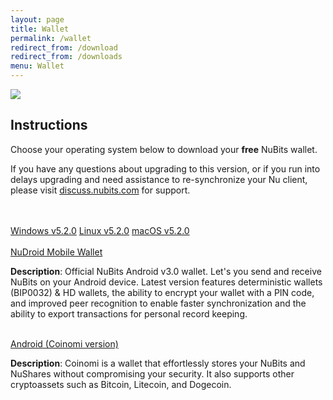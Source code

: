 ```yaml
---
layout: page
title: Wallet
permalink: /wallet
redirect_from: /download
redirect_from: /downloads
menu: Wallet
---
```

<div class="download-wallet">
  <div class="logo">
    <img src="{{ site.url }}{{ site.baseurl }}/assets/img/global/logo-nu.png">
  </div>
  <div class="details">
    <h2>Instructions</h2>
    <p>Choose your operating system below to download your <b>free</b> NuBits wallet.
    <p>If you have any questions about upgrading to this version, or if you run into delays upgrading and need assistance to re-synchronize your Nu client, please visit <a href="https://discuss.nubits.com">discuss.nubits.com</a> for support.</p>
    <br><br>
    <div class="download-options">
      <a href="https://bitbucket.org/JordanLeePeershares/nubit/downloads/nu-5.2.0-win-gitian.zip" class="windows"><span>Windows v5.2.0</span></a>
      <a href="https://bitbucket.org/JordanLeePeershares/nubit/downloads/nu-5.2.0-linux-gitian.zip" class="linux"><span>Linux v5.2.0</span></a>
      <a href="https://github.com/jooize/Nu-macOS/releases/download/v5.2.0/NuBits-5.2.0.dmg" class="mac"><span>macOS v5.2.0 </span></a><br><br>
       <a href="https://play.google.com/store/apps/details?id=com.matthewmitchell.nubits_android_wallet&hl=en" class="btn-large btn btn-info">NuDroid Mobile Wallet</a>
       <p><b>Description</b>: Official NuBits Android v3.0 wallet. Let's you send and receive NuBits on your Android device. Latest version features deterministic wallets (BIP0032) & HD wallets, the ability to encrypt your wallet with a PIN code, and improved peer recognition to enable faster synchronization and the ability to export transactions for personal record keeping.</p>
      <br>
       <a href="https://play.google.com/store/apps/details?id=com.coinomi.wallet" class="btn-large btn btn-info">Android (Coinomi version)</a>
       <p><b>Description</b>: Coinomi is a wallet that effortlessly stores your NuBits and NuShares without compromising your security. It also supports other cryptoassets such as Bitcoin, Litecoin, and Dogecoin.</p>
    </div>
  </div>
</div>

<br>
